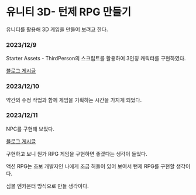# 유니티 3D- 턴제 RPG 만들기

유니티를 활용해 3D 게임을 만들어 보려고 한다.

### 2023/12/9

Starter Assets - ThirdPerson의 스크립트를 활용하여 3인칭 캐릭터를 구현하였다.



[블로그 게시글](https://darkgraya9a9a9.tistory.com/2)

### 2023/12/10

약간의 수정 작업과 함께 게임을 기획하는 시간을 가지게 되었다.



### 2023/12/11

NPC를 구현해 보았다.

[블로그 게시글](https://darkgraya9a9a9.tistory.com/3)

구현하고 보니 뭔가 RPG 게임을 구현하면 좋겠다는 생각이 들었다.

액션 RPG는 초보 개발자인 나에게 조금 허들이 있어 보여서 턴제 RPG를 구현할 생각이다.

심볼 엔카운터 방식으로 만들 생각이다.
